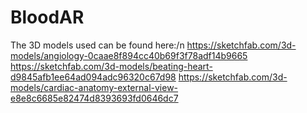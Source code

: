 # BloodAR

The 3D models used can be found here:/n
  https://sketchfab.com/3d-models/angiology-0caae8f894cc40b69f3f78adf14b9665
  https://sketchfab.com/3d-models/beating-heart-d9845afb1ee64ad094adc96320c67d98
  https://sketchfab.com/3d-models/cardiac-anatomy-external-view-e8e8c6685e82474d8393693fd0646dc7
